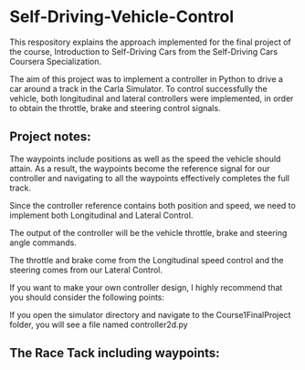 # Self-Driving-Vehicle-Control

This respository explains the approach implemented for the final project of the course, Introduction to Self-Driving Cars from the Self-Driving Cars Coursera Specialization.

The aim of this project was to implement a controller in Python to drive a car around a track in the Carla Simulator. To control successfully the vehicle, both longitudinal and lateral controllers were implemented, in order to obtain the throttle, brake and steering control signals.

## Project notes:
The waypoints include positions as well as the speed the vehicle should attain. As a result, the waypoints become the reference signal for our controller and navigating to all the waypoints effectively completes the full track.

Since the controller reference contains both position and speed, we need to implement both Longitudinal and Lateral Control.

The output of the controller will be the vehicle throttle, brake and steering angle commands.

The throttle and brake come from the Longitudinal speed control and the steering comes from our Lateral Control.

If you want to make your own controller design, I highly recommend that you should consider the following points:

If you open the simulator directory and navigate to the Course1FinalProject folder, you will see a file named controller2d.py
## The Race Tack including waypoints:
